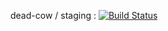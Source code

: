 dead-cow / staging : [![Build Status](https://travis-ci.org/LineWeight/dead-cow.svg?branch=staging)](https://travis-ci.org/LineWeight/dead-cow)
